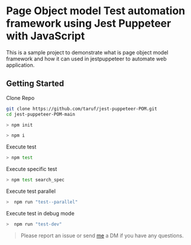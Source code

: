 # Page Object model Test automation framework using Jest Puppeteer with JavaScript

This is a sample project to demonstrate what is page object model framework and how it can used in jestpuppeteer to automate web application. 

## Getting Started


Clone Repo

```bash
git clone https://github.com/taruf/jest-puppeteer-POM.git
cd jest-puppeteer-POM-main
```

```bash
> npm init
```

```bash
> npm i
```


Execute test
```bash
> npm test 
```

Execute specific test 
```bash
> npm test search_spec
```


Execute test parallel
```bash
>  npm run "test--parallel"
```

Execute test in debug mode
```bash
>  npm run "test-dev"
```




> Please report an issue or send [me](https://twitter.com/taruf) a DM if you have any questions.

